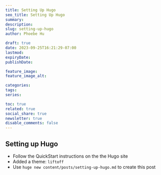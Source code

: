 ```yaml
---
title: Setting Up Hugo
seo_title: Setting Up Hugo
summary:
description:
slug: setting-up-hugo
author: Phoebe Hu

draft: true
date: 2023-09-25T16:21:29-07:00
lastmod:
expiryDate:
publishDate:

feature_image:
feature_image_alt:

categories:
tags:
series:

toc: true
related: true
social_share: true
newsletter: true
disable_comments: false
---
```


## Setting up Hugo

- Follow the QuickStart instructions on the the Hugo site
- Added a theme: `liftoff`
- Use `huge new content/posts/setting-up-hugo.md` to create this post
